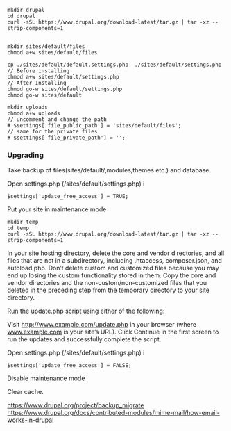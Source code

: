 ```
mkdir drupal
cd drupal 
curl -sSL https://www.drupal.org/download-latest/tar.gz | tar -xz --strip-components=1


mkdir sites/default/files
chmod a+w sites/default/files

cp ./sites/default/default.settings.php  ./sites/default/settings.php
// Before installing
chmod a+w sites/default/settings.php
// After Installing
chmod go-w sites/default/settings.php
chmod go-w sites/default

mkdir uploads
chmod a+w uploads
// uncomment and change the path
# $settings['file_public_path'] = 'sites/default/files';
// same for the private files
# $settings['file_private_path'] = '';
```

### Upgrading

Take backup of files(sites/default/,modules,themes etc.) and database.

Open settings.php (/sites/default/settings.php) i

```
$settings['update_free_access'] = TRUE;
```
Put your site in maintenance mode
```
mkdir temp
cd temp
curl -sSL https://www.drupal.org/download-latest/tar.gz | tar -xz --strip-components=1
```

In your site hosting directory, delete the core and vendor directories, and all files that are not in a subdirectory, including .htaccess, composer.json, and autoload.php. Don’t delete custom and customized files because you may end up losing the custom functionality stored in them.
Copy the core and vendor directories and the non-custom/non-customized files that you deleted in the preceding step from the temporary directory to your site directory.

Run the update.php script using either of the following: 

Visit http://www.example.com/update.php in your browser (where www.example.com is your site’s URL). Click Continue in the first screen to run the updates and successfully complete the script. 

Open settings.php (/sites/default/settings.php) i

```
$settings['update_free_access'] = FALSE;
```

Disable maintenance mode

Clear cache.

https://www.drupal.org/project/backup_migrate
https://www.drupal.org/docs/contributed-modules/mime-mail/how-email-works-in-drupal